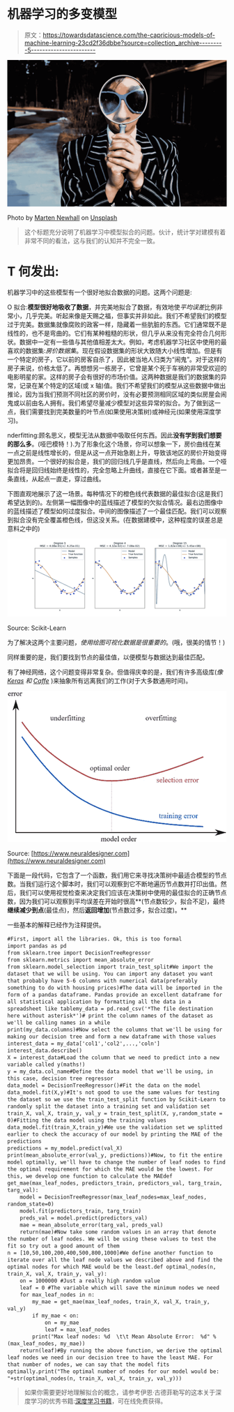 # 机器学习的多变模型

> 原文：<https://towardsdatascience.com/the-capricious-models-of-machine-learning-23cd2f36dbbe?source=collection_archive---------5----------------------->

![](img/e459b1c2299236f11273a7936e183aa9.png)

Photo by [Marten Newhall](https://unsplash.com/photos/uAFjFsMS3YY?utm_source=unsplash&utm_medium=referral&utm_content=creditCopyText) on [Unsplash](https://unsplash.com/search/photos/funny?utm_source=unsplash&utm_medium=referral&utm_content=creditCopyText)

> 这个标题充分说明了机器学习中模型拟合的问题。伙计，统计学对建模有着非常不同的看法，这与我们的认知并不完全一致。

# T 何发出:

机器学习中的这些模型有一个很好地拟合数据的问题。这两个问题是:

O 拟合:**模型很好地吸收了数据**，并完美地拟合了数据，有效地使*平均误差*比例非常小，几乎完美。听起来像是天赐之福，但事实并非如此。我们不希望我们的模型过于完美。数据集就像腐败的政客一样，隐藏着一些肮脏的东西。它们通常既不是线性的，也不是弯曲的。它们有某种粗糙的形状，但几乎从来没有完全符合几何形状。数据中一定有一些值与其他值相差太大。例如，考虑机器学习社区中使用的最喜欢的数据集:*房价数据集*。现在假设数据集的形状大致随大小线性增加。但是有一个特定的房子，它以前的房客自杀了，因此被当地人归类为“闹鬼”。对于这样的房子来说，价格太低了。再想想另一栋房子，它曾是某个死于车祸的非常受欢迎的电影明星的家。这样的房子会有很好的市场价值。这两种数据是我们的数据集的异常，记录在某个特定的区域(或 x 轴)值。我们不希望我们的模型从这些数据中做出推论，因为当我们预测不同社区的房价时，没有必要预测相同区域的类似房屋会闹鬼或以前由名人拥有。我们希望尽量减少模型对这些异常的拟合。为了做到这一点，我们需要找到完美数量的叶节点(如果使用决策树)或神经元(如果使用深度学习)。

nderfitting:顾名思义，模型无法从数据中吸取任何东西。因此**没有学到我们想要的那么多**。(哑巴模特！).为了形象化这个场景，你可以想象一下，房价曲线在某一点之前是线性增长的，但是从这一点开始急剧上升，导致该地区的房价开始变得更加昂贵。一个很好的拟合是，我们的回归线几乎是直线，然后向上弯曲。一个哑拟合将是回归线始终是线性的，完全忽略上升曲线，直接在它下面。或者甚至是一条直线，从起点一直走，穿过曲线。

下图直观地展示了这一场景。每种情况下的橙色线代表数据的最佳拟合(这是我们希望达到的)。左侧第一幅图像中的蓝线描述了模型的欠拟合情况。最右边图像中的蓝线描述了模型如何过度拟合。中间的图像描述了一个最佳匹配。我们可以观察到拟合没有完全覆盖橙色线，但这没关系。(在数据建模中，这种程度的误差总是意料之中的)

![](img/54a32f2afbcfc6ffd6a37a7e591fe88c.png)

Source: Scikit-Learn

为了解决这两个主要问题，*使用绘图可视化数据是很重要的*。(哦，很美的情节！)

同样重要的是，我们要找到节点的最佳值，以便模型与数据达到最佳匹配。

有了神经网络，这个问题变得非常复杂。但值得庆幸的是，我们有许多高级库(*像* [*Keras*](https://keras.io/) *和* [*Caffe*](http://caffe.berkeleyvision.org/) )来抽象所有远离我们的工作(对于大多数通用时间)。

![](img/20267b8924a64d2fa99fe38723e766b6.png)

Source: [https://www.neuraldesigner.com](https://www.neuraldesigner.com)

下面是一段代码，它包含了一个函数，我们用它来寻找决策树中最适合模型的节点数。当我们运行这个脚本时，我们可以观察到它不断地遍历节点数并打印出值。然后，我们可以使用视觉检查来决定我们应该在决策树中使用的最佳拟合的正确节点数，因为我们可以观察到平均误差在开始时很高**(节点数较少，拟合不足)，最终**继续减少到点**(最佳点)，然后**返回增加**(节点数过多，拟合过度)。**

一些基本的解释已经作为注释提供。

```
#First, import all the libraries. Ok, this is too formal
import pandas as pd
from sklearn.tree import DecisionTreeRegressor
from sklearn.metrics import mean_absolute_error
from sklearn.model_selection import train_test_split#We import the dataset that we will be using. You can import any dataset you want that probably have 5-6 columns with numerical data(preferably something to do with housing prices)#The data will be imported in the form of a pandas dataframe. Pandas provide an excellent dataframe for all statistical application by formatting all the data in a spreadsheet like tablemy_data = pd.read_csv('*The file destination here without asterisk*')# print the column names of the dataset as we'll be calling names in a while
print(my_data.columns)#Now select the columns that we'll be using for making our decision tree and form a new dataframe with those values
interest_data = my_data['col1','col2',...,'coln']
interest_data.describe()
X = interest_data#Load the column that we need to predict into a new variable called y(maths!)
y = my_data.col_name#Define the data model that we'll be using, in this case, decision tree regressor
data_model = DecisionTreeRegressor()#Fit the data on the model
data_model.fit(X,y)#It's not good to use the same values for testing the dataset so we use the train_test_split function by Scikit-Learn to randomly split the dataset into a training set and validation set
train_X, val_X, train_y, val_y = train_test_split(X, y,random_state = 0)#Fitting the data model using the training values
data_model.fit(train_X,train_y)#We use the validation set we splitted earlier to check the accuracy of our model by printing the MAE of the predictions
predictions = my_model.predict(val_X)
print(mean_absolute_error(val_y, predictions))#Now, to fit the entire model optimally, we'll have to change the number of leaf nodes to find the optimal requirement for which the MAE would be the lowest. For this, we develop one function to calculate the MAEdef get_mae(max_leaf_nodes, predictors_train, predictors_val, targ_train, targ_val):
    model = DecisionTreeRegressor(max_leaf_nodes=max_leaf_nodes, random_state=0)
    model.fit(predictors_train, targ_train)
    preds_val = model.predict(predictors_val)
    mae = mean_absolute_error(targ_val, preds_val)
    return(mae)#Now take some random values in an array that denote the number of leaf nodes. We will be using these values to test the fit so try out a good amount of them 
n = [10,50,100,200,400,500,800,1000]#We define another function to iterate over all the leaf node values we described above and find the optimal nodes for which MAE would be the least.def optimal_nodes(n, train_X, val_X, train_y, val_y):
    on = 1000000 #Just a really high random value
    leaf = 0 #The variable which will save the minimum nodes we need
    for max_leaf_nodes in n:
        my_mae = get_mae(max_leaf_nodes, train_X, val_X, train_y, val_y)
        if my_mae < on:
            on = my_mae
            leaf = max_leaf_nodes
        print("Max leaf nodes: %d  \t\t Mean Absolute Error:  %d" %(max_leaf_nodes, my_mae))
    return(leaf)#By running the above function, we derive the optimal leaf nodes we need in our decision tree to have the least MAE. For that number of nodes, we can say that the model fits optimally.print("The optimal number of nodes for our model would be: "+str(optimal_nodes(n, train_X, val_X, train_y, val_y)))
```

> 如果你需要更好地理解拟合的概念，请参考伊恩·古德菲勒写的这本关于深度学习的优秀书籍:[深度学习书籍](http://www.deeplearningbook.org/)，可在线免费获得。